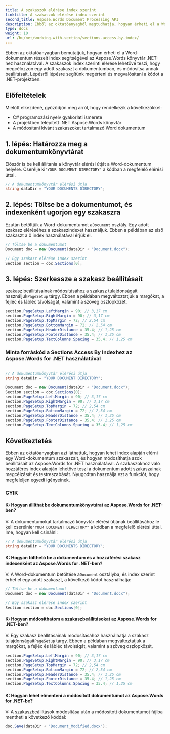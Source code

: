 ```yaml
---
title: A szakaszok elérése index szerint
linktitle: A szakaszok elérése index szerint
second_title: Aspose.Words Document Processing API
description: Ebből az oktatóanyagból megtudhatja, hogyan érheti el a Word-dokumentum részeit index segítségével, és hogyan módosíthatja azok beállításait az Aspose.Words for .NET segítségével.
type: docs
weight: 10
url: /hu/net/working-with-section/sections-access-by-index/
---
```


Ebben az oktatóanyagban bemutatjuk, hogyan érheti el a Word-dokumentum részeit index segítségével az Aspose.Words könyvtár .NET-hez használatával. A szakaszok index szerinti elérése lehetővé teszi, hogy megcélozzon egy adott szakaszt a dokumentumban, és módosítsa annak beállításait. Lépésről lépésre segítünk megérteni és megvalósítani a kódot a .NET-projektben.

## Előfeltételek
Mielőtt elkezdené, győződjön meg arról, hogy rendelkezik a következőkkel:
- C# programozási nyelv gyakorlati ismerete
- A projektben telepített .NET Aspose.Words könyvtár
- A módosítani kívánt szakaszokat tartalmazó Word dokumentum

## 1. lépés: Határozza meg a dokumentumkönyvtárat
 Először is be kell állítania a könyvtár elérési útját a Word-dokumentum helyére. Cserélje ki`"YOUR DOCUMENT DIRECTORY"` a kódban a megfelelő elérési úttal.

```csharp
// A dokumentumkönyvtár elérési útja
string dataDir = "YOUR DOCUMENTS DIRECTORY";
```

## 2. lépés: Töltse be a dokumentumot, és indexenként ugorjon egy szakaszra
 Ezután betöltjük a Word-dokumentumot a`Document` osztály. Egy adott szakasz eléréséhez a szakaszindexet használjuk. Ebben a példában az első szakaszt a 0 index használatával érjük el.

```csharp
// Töltse be a dokumentumot
Document doc = new Document(dataDir + "Document.docx");

// Egy szakasz elérése index szerint
Section section = doc.Sections[0];
```

## 3. lépés: Szerkessze a szakasz beállításait
 szakasz beállításainak módosításához a szakasz tulajdonságait használjuk`PageSetup` tárgy. Ebben a példában megváltoztatjuk a margókat, a fejléc és lábléc távolságát, valamint a szöveg oszlopközét.

```csharp
section.PageSetup.LeftMargin = 90; // 3,17 cm
section.PageSetup.RightMargin = 90; // 3,17 cm
section.PageSetup.TopMargin = 72; // 2,54 cm
section.PageSetup.BottomMargin = 72; // 2,54 cm
section.PageSetup.HeaderDistance = 35.4; // 1,25 cm
section.PageSetup.FooterDistance = 35.4; // 1,25 cm
section.PageSetup.TextColumns.Spacing = 35.4; // 1,25 cm
```

### Minta forráskód a Sections Access By Indexhez az Aspose.Words for .NET használatával 

```csharp

// A dokumentumkönyvtár elérési útja
string dataDir = "YOUR DOCUMENT DIRECTORY";

Document doc = new Document(dataDir + "Document.docx");
Section section = doc.Sections[0];
section.PageSetup.LeftMargin = 90; // 3,17 cm
section.PageSetup.RightMargin = 90; // 3,17 cm
section.PageSetup.TopMargin = 72; // 2,54 cm
section.PageSetup.BottomMargin = 72; // 2,54 cm
section.PageSetup.HeaderDistance = 35.4; // 1,25 cm
section.PageSetup.FooterDistance = 35.4; // 1,25 cm
section.PageSetup.TextColumns.Spacing = 35.4; // 1,25 cm

```

## Következtetés
Ebben az oktatóanyagban azt láthattuk, hogyan lehet index alapján elérni egy Word-dokumentum szakaszait, és hogyan módosíthatja azok beállításait az Aspose.Words for .NET használatával. A szakaszokhoz való hozzáférés index alapján lehetővé teszi a dokumentum adott szakaszainak megcélzását és testreszabását. Nyugodtan használja ezt a funkciót, hogy megfeleljen egyedi igényeinek.

### GYIK

#### K: Hogyan állíthat be dokumentumkönyvtárat az Aspose.Words for .NET-ben?

 V: A dokumentumokat tartalmazó könyvtár elérési útjának beállításához le kell cserélnie`"YOUR DOCUMENT DIRECTORY"` a kódban a megfelelő elérési úttal. Íme, hogyan kell csinálni:

```csharp
// A dokumentumkönyvtár elérési útja
string dataDir = "YOUR DOCUMENTS DIRECTORY";
```

#### K: Hogyan tölthető be a dokumentum és a hozzáférési szakasz indexenként az Aspose.Words for .NET-ben?

 V: A Word-dokumentum betöltése a`Document` osztályba, és index szerint érhet el egy adott szakaszt, a következő kódot használhatja:

```csharp
// Töltse be a dokumentumot
Document doc = new Document(dataDir + "Document.docx");

// Egy szakasz elérése index szerint
Section section = doc.Sections[0];
```

#### K: Hogyan módosíthatom a szakaszbeállításokat az Aspose.Words for .NET-ben?

 V: Egy szakasz beállításainak módosításához használhatja a szakasz tulajdonságait`PageSetup` tárgy. Ebben a példában megváltoztatjuk a margókat, a fejléc és lábléc távolságát, valamint a szöveg oszlopközét.

```csharp
section.PageSetup.LeftMargin = 90; // 3,17 cm
section.PageSetup.RightMargin = 90; // 3,17 cm
section.PageSetup.TopMargin = 72; // 2,54 cm
section.PageSetup.BottomMargin = 72; // 2,54 cm
section.PageSetup.HeaderDistance = 35.4; // 1,25 cm
section.PageSetup.FooterDistance = 35.4; // 1,25 cm
section.PageSetup.TextColumns.Spacing = 35.4; // 1,25 cm
```

#### K: Hogyan lehet elmenteni a módosított dokumentumot az Aspose.Words for .NET-be?

V: A szakaszbeállítások módosítása után a módosított dokumentumot fájlba mentheti a következő kóddal:

```csharp
doc.Save(dataDir + "Document_Modified.docx");
```